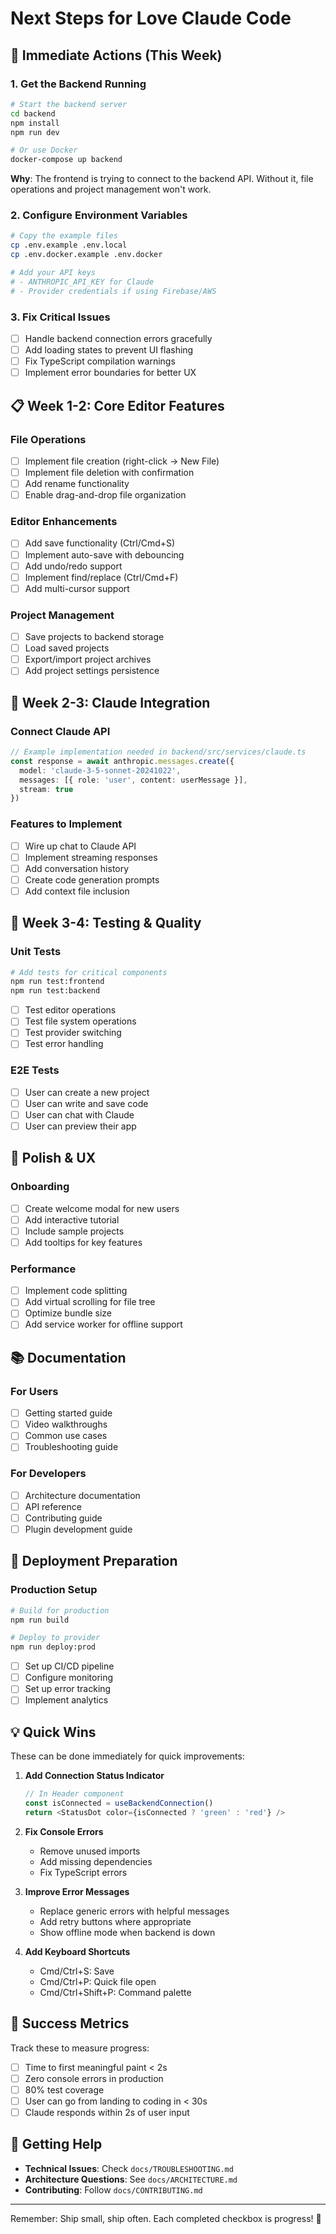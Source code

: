 # Next Steps for Love Claude Code

## 🚀 Immediate Actions (This Week)

### 1. Get the Backend Running
```bash
# Start the backend server
cd backend
npm install
npm run dev

# Or use Docker
docker-compose up backend
```

**Why**: The frontend is trying to connect to the backend API. Without it, file operations and project management won't work.

### 2. Configure Environment Variables
```bash
# Copy the example files
cp .env.example .env.local
cp .env.docker.example .env.docker

# Add your API keys
# - ANTHROPIC_API_KEY for Claude
# - Provider credentials if using Firebase/AWS
```

### 3. Fix Critical Issues
- [ ] Handle backend connection errors gracefully
- [ ] Add loading states to prevent UI flashing
- [ ] Fix TypeScript compilation warnings
- [ ] Implement error boundaries for better UX

## 📋 Week 1-2: Core Editor Features

### File Operations
- [ ] Implement file creation (right-click → New File)
- [ ] Implement file deletion with confirmation
- [ ] Add rename functionality
- [ ] Enable drag-and-drop file organization

### Editor Enhancements
- [ ] Add save functionality (Ctrl/Cmd+S)
- [ ] Implement auto-save with debouncing
- [ ] Add undo/redo support
- [ ] Implement find/replace (Ctrl/Cmd+F)
- [ ] Add multi-cursor support

### Project Management
- [ ] Save projects to backend storage
- [ ] Load saved projects
- [ ] Export/import project archives
- [ ] Add project settings persistence

## 🤖 Week 2-3: Claude Integration

### Connect Claude API
```typescript
// Example implementation needed in backend/src/services/claude.ts
const response = await anthropic.messages.create({
  model: 'claude-3-5-sonnet-20241022',
  messages: [{ role: 'user', content: userMessage }],
  stream: true
})
```

### Features to Implement
- [ ] Wire up chat to Claude API
- [ ] Implement streaming responses
- [ ] Add conversation history
- [ ] Create code generation prompts
- [ ] Add context file inclusion

## 🧪 Week 3-4: Testing & Quality

### Unit Tests
```bash
# Add tests for critical components
npm run test:frontend
npm run test:backend
```

- [ ] Test editor operations
- [ ] Test file system operations
- [ ] Test provider switching
- [ ] Test error handling

### E2E Tests
- [ ] User can create a new project
- [ ] User can write and save code
- [ ] User can chat with Claude
- [ ] User can preview their app

## 🎨 Polish & UX

### Onboarding
- [ ] Create welcome modal for new users
- [ ] Add interactive tutorial
- [ ] Include sample projects
- [ ] Add tooltips for key features

### Performance
- [ ] Implement code splitting
- [ ] Add virtual scrolling for file tree
- [ ] Optimize bundle size
- [ ] Add service worker for offline support

## 📚 Documentation

### For Users
- [ ] Getting started guide
- [ ] Video walkthroughs
- [ ] Common use cases
- [ ] Troubleshooting guide

### For Developers
- [ ] Architecture documentation
- [ ] API reference
- [ ] Contributing guide
- [ ] Plugin development guide

## 🚢 Deployment Preparation

### Production Setup
```bash
# Build for production
npm run build

# Deploy to provider
npm run deploy:prod
```

- [ ] Set up CI/CD pipeline
- [ ] Configure monitoring
- [ ] Set up error tracking
- [ ] Implement analytics

## 💡 Quick Wins

These can be done immediately for quick improvements:

1. **Add Connection Status Indicator**
   ```typescript
   // In Header component
   const isConnected = useBackendConnection()
   return <StatusDot color={isConnected ? 'green' : 'red'} />
   ```

2. **Fix Console Errors**
   - Remove unused imports
   - Add missing dependencies
   - Fix TypeScript errors

3. **Improve Error Messages**
   - Replace generic errors with helpful messages
   - Add retry buttons where appropriate
   - Show offline mode when backend is down

4. **Add Keyboard Shortcuts**
   - Cmd/Ctrl+S: Save
   - Cmd/Ctrl+P: Quick file open
   - Cmd/Ctrl+Shift+P: Command palette

## 🎯 Success Metrics

Track these to measure progress:
- [ ] Time to first meaningful paint < 2s
- [ ] Zero console errors in production
- [ ] 80% test coverage
- [ ] User can go from landing to coding in < 30s
- [ ] Claude responds within 2s of user input

## 🤝 Getting Help

- **Technical Issues**: Check `docs/TROUBLESHOOTING.md`
- **Architecture Questions**: See `docs/ARCHITECTURE.md`
- **Contributing**: Follow `docs/CONTRIBUTING.md`

---

Remember: Ship small, ship often. Each completed checkbox is progress! 🎉